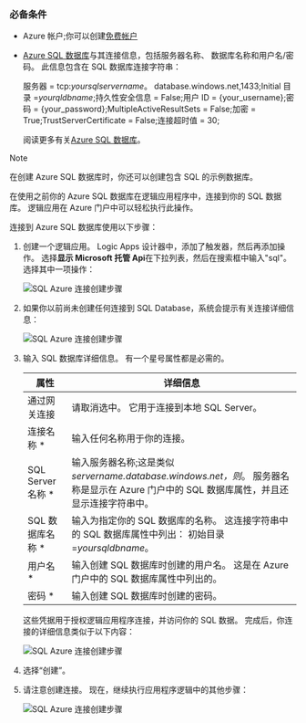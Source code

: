 ### <a name="prerequisites"></a>必备条件
* Azure 帐户;你可以创建[免费帐户](https://azure.microsoft.com/free)
* [Azure SQL 数据库](../articles/sql-database/sql-database-get-started.md)与其连接信息，包括服务器名称、 数据库名称和用户名/密码。 此信息包含在 SQL 数据库连接字符串：
  
    服务器 = tcp:*yoursqlservername*。 database.windows.net,1433;Initial 目录 =*yourqldbname*;持久性安全信息 = False;用户 ID = {your_username};密码 = {your_password};MultipleActiveResultSets = False;加密 = True;TrustServerCertificate = False;连接超时值 = 30;
  
    阅读更多有关[Azure SQL 数据库](https://azure.microsoft.com/services/sql-database)。

> [!NOTE]
> 在创建 Azure SQL 数据库时，你还可以创建包含 SQL 的示例数据库。 
> 
> 

在使用之前你的 Azure SQL 数据库在逻辑应用程序中，连接到你的 SQL 数据库。 逻辑应用在 Azure 门户中可以轻松执行此操作。  

连接到 Azure SQL 数据库使用以下步骤：  

1. 创建一个逻辑应用。 Logic Apps 设计器中，添加了触发器，然后再添加操作。 选择**显示 Microsoft 托管 Api**在下拉列表，然后在搜索框中输入"sql"。 选择其中一项操作：  
   
    ![SQL Azure 连接创建步骤](./media/connectors-create-api-sqlazure/sql-actions.png)
2. 如果你以前尚未创建任何连接到 SQL Database，系统会提示有关连接详细信息：  
   
    ![SQL Azure 连接创建步骤](./media/connectors-create-api-sqlazure/connection-details.png) 
3. 输入 SQL 数据库详细信息。 有一个星号属性都是必需的。
   
   | 属性 | 详细信息 |
   | --- | --- |
   | 通过网关连接 |请取消选中。 它用于连接到本地 SQL Server。 |
   | 连接名称 * |输入任何名称用于你的连接。 |
   | SQL Server 名称 * |输入服务器名称;这是类似*servername.database.windows.net，则*。 服务器名称是显示在 Azure 门户中的 SQL 数据库属性，并且还显示连接字符串中。 |
   | SQL 数据库名称 * |输入为指定你的 SQL 数据库的名称。 这连接字符串中的 SQL 数据库属性中列出： 初始目录 =*yoursqldbname*。 |
   | 用户名 * |输入创建 SQL 数据库时创建的用户名。 这是在 Azure 门户中的 SQL 数据库属性中列出的。 |
   | 密码 * |输入创建 SQL 数据库时创建的密码。 |
   
    这些凭据用于授权逻辑应用程序连接，并访问你的 SQL 数据。 完成后，你连接的详细信息类似于以下内容：  
   
    ![SQL Azure 连接创建步骤](./media/connectors-create-api-sqlazure/sample-connection.png) 
4. 选择“创建”。 
5. 请注意创建连接。 现在，继续执行应用程序逻辑中的其他步骤： 
   
    ![SQL Azure 连接创建步骤](./media/connectors-create-api-sqlazure/table.png)

